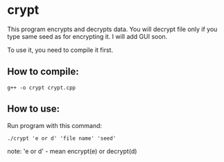 # crypt
This program encrypts and decrypts data.
You will decrypt file only if you type same seed as for encrypting it.
I will add GUI soon.

To use it, you need to compile it first.
## How to compile:
```
g++ -o crypt crypt.cpp 
```
## How to use:

Run program with this command:
```
./crypt 'e or d' 'file name' 'seed'
```
note:
'e or d' - mean encrypt(e) or decrypt(d)
